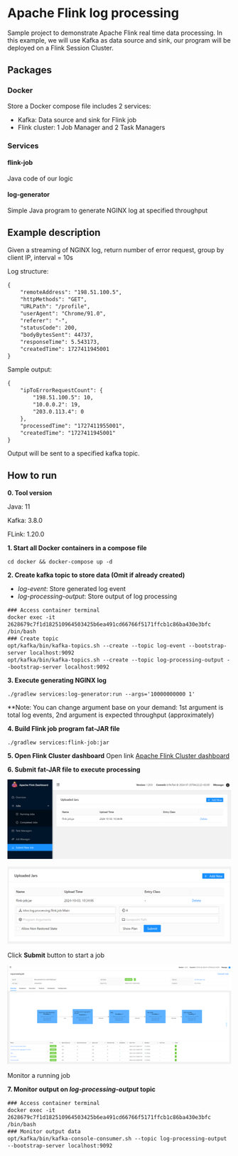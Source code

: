 # Apache Flink log processing
Sample project to demonstrate Apache Flink real time data processing. In this example, we will use Kafka as data source and sink, our program will be deployed on a Flink Session Cluster.

## Packages
### Docker
Store a Docker compose file includes 2 services:
* Kafka: Data source and sink for Flink job
* Flink cluster: 1 Job Manager and 2 Task Managers

### Services
#### flink-job
Java code of our logic
#### log-generator
Simple Java program to generate NGINX log at specified throughput

## Example description
Given a streaming of NGINX log, return number of error request, group by client IP, interval = 10s

Log structure:
```
{
    "remoteAddress": "198.51.100.5",
    "httpMethods": "GET",
    "URLPath": "/profile",
    "userAgent": "Chrome/91.0",
    "referer": "-",
    "statusCode": 200,
    "bodyBytesSent": 44737,
    "responseTime": 5.543173,
    "createdTime": 1727411945001
}
```
Sample output:
```
{
    "ipToErrorRequestCount": {
        "198.51.100.5": 10,
        "10.0.0.2": 19,
        "203.0.113.4": 0
    },
    "processedTime": "1727411955001",
    "createdTime": "1727411945001"
}
```
Output will be sent to a specified kafka topic.

## How to run
**0. Tool version**

Java: 11

Kafka: 3.8.0

FLink: 1.20.0

**1. Start all Docker containers in a compose file**
```
cd docker && docker-compose up -d
```

**2. Create kafka topic to store data (Omit if already created)**
* _log-event_: Store generated log event
* _log-processing-output_: Store output of log processing
```
### Access container terminal 
docker exec -it 2628679c7f1d182510964503425b6ea491cd66766f5171ffcb1c86ba430e3bfc /bin/bash
### Create topic
opt/kafka/bin/kafka-topics.sh --create --topic log-event --bootstrap-server localhost:9092
opt/kafka/bin/kafka-topics.sh --create --topic log-processing-output --bootstrap-server localhost:9092
```

**3. Execute generating NGINX log**
```
./gradlew services:log-generator:run --args='10000000000 1'
```
**Note: You can change argument base on your demand: 1st argument is total log events, 2nd argument is expected throughput (approximately)

**4. Build Flink job program fat-JAR file**
```
./gradlew services:flink-job:jar
```

**5. Open Flink Cluster dashboard**
Open link [Apache Flink Cluster dashboard](http://localhost:8081)

**6. Submit fat-JAR file to execute processing**

![img_1.png](img_1.png)

![img_2.png](img_2.png)

Click **Submit** button to start a job

![img_4.png](img_4.png)

Monitor a running job

**7. Monitor output on _log-processing-output_ topic**
```
### Access container terminal 
docker exec -it 2628679c7f1d182510964503425b6ea491cd66766f5171ffcb1c86ba430e3bfc /bin/bash
### Monitor output data
opt/kafka/bin/kafka-console-consumer.sh --topic log-processing-output --bootstrap-server localhost:9092
```


